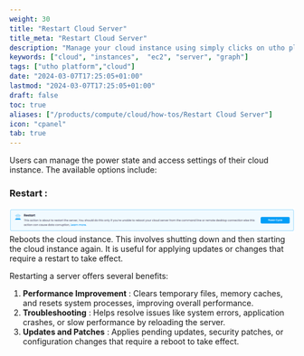 ```yaml
---
weight: 30
title: "Restart Cloud Server"
title_meta: "Restart Cloud Server"
description: "Manage your cloud instance using simply clicks on utho platform"
keywords: ["cloud", "instances",  "ec2", "server", "graph"]
tags: ["utho platform","cloud"]
date: "2024-03-07T17:25:05+01:00"
lastmod: "2024-03-07T17:25:05+01:00"
draft: false
toc: true
aliases: ["/products/compute/cloud/how-tos/Restart Cloud Server"]
icon: "cpanel"
tab: true
---
```

Users can manage the power state and access settings of their cloud instance. The available options include:

### Restart :

![1744089591400](image/index/1744089591400.png)Reboots the cloud instance. This involves shutting down and then starting the cloud instance again. It is useful for applying updates or changes that require a restart to take effect.

Restarting a server offers several benefits:

1. **Performance Improvement** : Clears temporary files, memory caches, and resets system processes, improving overall performance.
2. **Troubleshooting** : Helps resolve issues like system errors, application crashes, or slow performance by reloading the server.
3. **Updates and Patches** : Applies pending updates, security patches, or configuration changes that require a reboot to take effect.
